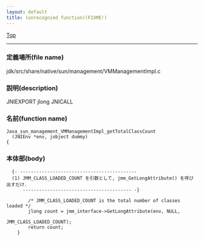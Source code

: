 ```yaml
---
layout: default
title: (unrecognied function)(FIXME!)
---
```

[Top](../index.html)

--- 
### 定義場所(file name)
jdk/src/share/native/sun/management/VMManagementImpl.c
### 説明(description)
JNIEXPORT jlong JNICALL


### 名前(function name)
```
Java_sun_management_VMManagementImpl_getTotalClassCount
  (JNIEnv *env, jobject dummy)
{
```

### 本体部(body)
```
  {- -------------------------------------------
  (1) JMM_CLASS_LOADED_COUNT を引数として, jmm_GetLongAttribute() を呼び出すだけ.
      ---------------------------------------- -}

	    /* JMM_CLASS_LOADED_COUNT is the total number of classes loaded */
	    jlong count = jmm_interface->GetLongAttribute(env, NULL,
	                                                  JMM_CLASS_LOADED_COUNT);
	    return count;
	}
	
```


